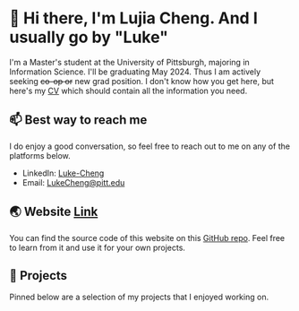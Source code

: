 # 👋 Hi there, I'm Lujia Cheng. And I usually go by "Luke"

I'm a Master's student at the University of Pittsburgh, majoring in Information Science. I'll be graduating May 2024. Thus I am actively seeking ~~co-op or~~ new grad position. I don't know how you get here, but here's my [CV](./CV.md) which should contain all the information you need.

## 📫 Best way to reach me

I do enjoy a good conversation, so feel free to reach out to me on any of the platforms below.

- LinkedIn: [Luke-Cheng](https://www.linkedin.com/in/luke-cheng/)
- Email: [LukeCheng@pitt.edu](mailto:lukecheng@pitt.edu)

## 🌏 Website [Link](https://lujia-cheng.github.io)

You can find the source code of this website on this [GitHub repo](https://github.com/Lujia-Cheng/lujia-cheng.github.io). Feel free to learn from it and use it for your own projects.

## 🚀 Projects

Pinned below are a selection of my projects that I enjoyed working on.
